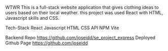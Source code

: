 WTWR
This is a full-stack website application that gives clothing ideas to users based on their local weather. this project was used React with HTML, Javascript skills and CSS.

Tech-Stack
React
Javascript
HTML
CSS
API
NPM
Vite

Backend Repo
https://github.com/joseidd/se_project_express
Deployed Github Page
https://github.com/joseidd
